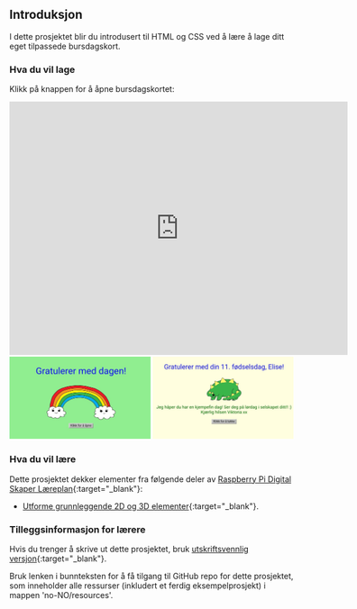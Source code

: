 ## Introduksjon

I dette prosjektet blir du introdusert til HTML og CSS ved å lære å lage ditt eget tilpassede bursdagskort.

### Hva du vil lage

Klikk på knappen for å åpne bursdagskortet:

<div class="trinket">
  <iframe src="https://trinket.io/embed/html/c3d52cf65c?outputOnly=true&start=result" width="600" height="450" frameborder="0" marginwidth="0" marginheight="0" allowfullscreen>
  </iframe>
  <img src="images/birthday-final.png">
</div>

### Hva du vil lære

Dette prosjektet dekker elementer fra følgende deler av [Raspberry Pi Digital Skaper Læreplan](http://rpf.io/curriculum){:target="_blank"}:

+ [Utforme grunnleggende 2D og 3D elementer](https://www.raspberrypi.org/curriculum/design/creator){:target="_blank"}.

### Tilleggsinformasjon for lærere

Hvis du trenger å skrive ut dette prosjektet, bruk [utskriftsvennlig versjon](https://projects.raspberrypi.org/en/projects/happy-birthday/print){:target="_blank"}.

Bruk lenken i bunnteksten for å få tilgang til GitHub repo for dette prosjektet, som inneholder alle ressurser (inkludert et ferdig eksempelprosjekt) i mappen 'no-NO/resources'.